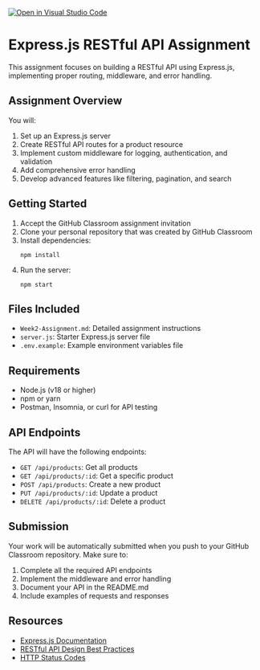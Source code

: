 [![Open in Visual Studio Code](https://classroom.github.com/assets/open-in-vscode-2e0aaae1b6195c2367325f4f02e2d04e9abb55f0b24a779b69b11b9e10269abc.svg)](https://classroom.github.com/online_ide?assignment_repo_id=19714127&assignment_repo_type=AssignmentRepo)
# Express.js RESTful API Assignment

This assignment focuses on building a RESTful API using Express.js, implementing proper routing, middleware, and error handling.

## Assignment Overview

You will:
1. Set up an Express.js server
2. Create RESTful API routes for a product resource
3. Implement custom middleware for logging, authentication, and validation
4. Add comprehensive error handling
5. Develop advanced features like filtering, pagination, and search

## Getting Started

1. Accept the GitHub Classroom assignment invitation
2. Clone your personal repository that was created by GitHub Classroom
3. Install dependencies:
   ```
   npm install
   ```
4. Run the server:
   ```
   npm start
   ```

## Files Included

- `Week2-Assignment.md`: Detailed assignment instructions
- `server.js`: Starter Express.js server file
- `.env.example`: Example environment variables file

## Requirements

- Node.js (v18 or higher)
- npm or yarn
- Postman, Insomnia, or curl for API testing

## API Endpoints

The API will have the following endpoints:

- `GET /api/products`: Get all products
- `GET /api/products/:id`: Get a specific product
- `POST /api/products`: Create a new product
- `PUT /api/products/:id`: Update a product
- `DELETE /api/products/:id`: Delete a product

## Submission

Your work will be automatically submitted when you push to your GitHub Classroom repository. Make sure to:

1. Complete all the required API endpoints
2. Implement the middleware and error handling
3. Document your API in the README.md
4. Include examples of requests and responses

## Resources

- [Express.js Documentation](https://expressjs.com/)
- [RESTful API Design Best Practices](https://restfulapi.net/)
- [HTTP Status Codes](https://developer.mozilla.org/en-US/docs/Web/HTTP/Status) 